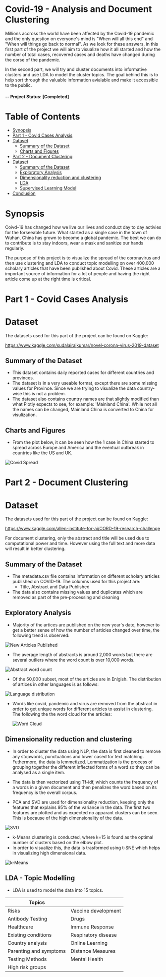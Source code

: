 # Covid-19 - Analysis and Document Clustering   <!-- omit in toc -->

Millions accross the world have been affected by the Covid-19 pandemic and the only question on everyone's mind is "When will all this end" and "When will things go back to normal". As we look for these answers, in this first part of the project we will aim to visualize how it all started and how the number of total cases, recovered cases and deaths have changed during the corse of the pandemic.

In the second part, we will try and cluster documents into informative clusters and use LDA to model the cluster topics. The goal behind this is to help sort through the valuable information avialable and make it accessible to the public.

#### -- Project Status: [Completed]

# Table of Contents<!-- omit in toc -->

- [Synopsis](#synopsis)
- [Part 1 - Covid Cases Analysis](#covid-cases-analysis)
- [Dataset](#dataset)
  - [Summary of the Dataset](#summary-of-the-dataset)
  - [Charts and Figures](#charts-and-figures)
- [Part 2 - Document Clustering](#covid-document-clustering)
- [Dataset](#dataset2)
  - [Summary of the Dataset](#summary-of-the-dataset2)
  - [Exploratory Analysis](#eda)
  - [Dimensionality reduction and clustering](#clustering)
  - [LDA](#classification-lda)
  - [Supervised Learning Model](#supervised-learning)
- [Conclusion](#conclusion-)

# Synopsis <a name="synopsis"></a>

Coivd-19 has changed how we live our lives and conduct day to day activies for the forseeable future. What started as a single case in the town of Wuhan, China has grown to become a global pandemic. The best we can do to contribute is to stay indoors, wear a mask and sanitize our hands regularly. 

The purpose of this project is to visualize the spread of the coronavirus and then use clustering and LDA to conduct topic modelling on over 400,000 scholary articles that have been published about Covid. These articles are a important source of information for a lot of people and having the right article come up at the right time is critical. 

# Part 1 - Covid Cases Analysis <a name="covid-cases-analysis"></a>

# Dataset <a name="dataset"></a>

The datasets used for this part of the project can be found on Kaggle: 

https://www.kaggle.com/sudalairajkumar/novel-corona-virus-2019-dataset


## Summary of the Dataset <a name="summary-of-the-dataset"></a>

 - This dataset contains daily reported cases for different countries and provinces. 
 - The dataset is in a very useable format, except there are some missing values for Province. Since we are trying to visualize the data country-wise this is not a problem.
 - The dataset also contains country names are that slightly modified than what Plotly expects to see, for example: 'Mainland China'. While not all the names can be changed,        Mainland China is converted to China for visulization.

## Charts and Figures <a name="charts-and-figures"></a>

 - From the plot below, it can be seen how the 1 case in China started to spread across Europe and America and the eventual outbreak in countries like the US and UK.

  ![Covid Spread](images/covid_spread.gif)


# Part 2 - Document Clustering <a name="covid-document-clustering"></a>


# Dataset <a name="dataset2"></a>
The datasets used for this part of the project can be found on Kaggle:

https://www.kaggle.com/allen-institute-for-ai/CORD-19-research-challenge

For document clustering, only the abstract and title will be used due to computational power and time. However using the full text and more data will result in better clustering.

## Summary of the Dataset <a name="summary-of-the-dataset2"></a>

 - The metadata.csv file contains information on different scholary articles published on COVID-19. The columns used for this project are:
      - Title, Abstract and Data Published
  - The data also contains missing values and duplicates which are removed as part of the pre-processing and cleaning

## Exploratory Analysis <a name="eda"></a>

- Majority of the artices are published on the new year's date, however to get a better sense of how the number of articles changed over time, the following trend is observed:

![New Articles Published](images/Articles_published.png)

- The average length of abstracts is around 2,000 words but there are several outliers where the word count is over 10,000 words.

![Abstract word count](images/Abstract_length.PNG)

 - Of the 50,000 subset, most of the articles are in Enlgish. The distribution of artices in other languages is as follows:
 
  ![Language distribution](images/Language_distribution.png)

- Words like covid, pandemic and virus are removed from the abstract in order to get unique words for different articles to assist in clustering. The following the the word cloud for the articles:

  ![Word Cloud](images/Word_cloud_covid.png)

## Dimensionality reduction and clustering <a name="clustering"></a>

- In order to cluster the data using NLP, the data is first cleaned to remove any stopwords, punctuations and lower cased for text matching. Futhermore, the data is lemmetized. Lemmatization is the process of grouping together the different inflected forms of a word so they can be analysed as a single item.

- The data is then vectorized using Tf-idf, which counts the frequency of a words in a given document and then penalizes the word based on its frequency is the overall corpus. 

- PCA and SVD are used for dimensionality reduction, keeping only the features that explains 95% of the variance in the data. The first two features are plotted and as expected no apparant clusters can be seen. This is because of the high dimensionality of the data.

![SVD](images/SVD_components.png)

- k-Means clustering is conducted, where k=15 is found as the optimal number of clusters based on the elbow plot.
- In order to visualize this, the data is trasformed using t-SNE which helps in visualizing high dimensional data.

![k-Means](images/clustered_svd.png)

## LDA - Topic Modelling <a name="lda"></a>
- LDA is used to model the data into 15 topics. 

| Topics  |  |
| ------------- | ------------- |
| Risks  | Vaccine development  |
| Antibody Testing  | Drugs  |
| Healthcare  | Immune Response  |
| Existing conditions  | Respiratory disease  |
| Country analysis  | Online Learning  |
| Parenting and symptoms  | Distance Measures  |
| Testing Methods  | Mental Health |
| High risk groups  |   |
